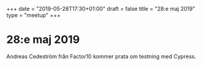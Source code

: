 +++
date = "2019-05-28T17:30+01:00"
draft = false
title = "28:e maj 2019"
type = "meetup"
+++

28:e maj 2019
===
Andreas Cedeström från Factor10 kommer prata om testning med Cypress.

